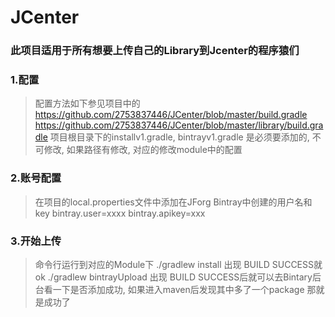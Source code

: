 # JCenter

### 此项目适用于所有想要上传自己的Library到Jcenter的程序猿们
### 1.配置
> 配置方法如下参见项目中的 
> https://github.com/2753837446/JCenter/blob/master/build.gradle
> https://github.com/2753837446/JCenter/blob/master/library/build.gradle
> 项目根目录下的installv1.gradle, bintrayv1.gradle 是必须要添加的, 不可修改, 如果路径有修改, 对应的修改module中的配置

### 2.账号配置
>在项目的local.properties文件中添加在JForg Bintray中创建的用户名和key
>bintray.user=xxxx
>bintray.apikey=xxx

### 3.开始上传
>命令行运行到对应的Module下 
>./gradlew install   出现 BUILD SUCCESS就ok
>./gradlew bintrayUpload  出现 BUILD SUCCESS后就可以去Bintary后台看一下是否添加成功, 如果进入maven后发现其中多了一个package 那就是成功了
